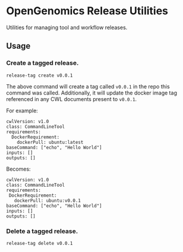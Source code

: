 # OpenGenomics Release Utilities

Utilities for managing tool and workflow releases.

## Usage

### Create a tagged release. 

```
release-tag create v0.0.1
```

The above command will create a tag called `v0.0.1` in the repo this command was called. 
Additionally, it will update the docker image tag referenced in any CWL documents present to `v0.0.1`.

For example:

```
cwlVersion: v1.0
class: CommandLineTool
requirements:
  DockerRequirement:
    dockerPull: ubuntu:latest
baseCommand: ["echo", "Hello World"]
inputs: []
outputs: []
```

Becomes:
 
 ```
cwlVersion: v1.0
class: CommandLineTool
requirements:
  DockerRequirement:
    dockerPull: ubuntu:v0.0.1
baseCommand: ["echo", "Hello World"]
inputs: []
outputs: []
```

### Delete a tagged release.

```
release-tag delete v0.0.1
```
